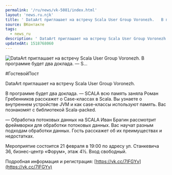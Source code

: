 ```yaml
---
permalink: '/ru/news/vk-5081/index.html'
layout: 'news.ru.njk'
title: ' DataArt приглашает на встречу Scala User Group Voronezh.   В программе будет два доклада.  — S…'
source: ВКонтакте
tags:
  - news_ru
description: ' DataArt приглашает на встречу Scala User Group Voronezh.   В программе будет два доклада.  — S…'
updatedAt: 1518768060
---
```

![ DataArt приглашает на встречу Scala User Group Voronezh.   В программе будет два доклада.  — S…](https://sun9-40.userapi.com/impf/c840024/v840024145/7bedb/YMX9OpghAtU.jpg?size=1200x630&quality=96&proxy=1&sign=842a0227eba98fd02418a036af032fc7&c_uniq_tag=GO2zvzR5kzPnziewIi3yMJbSis5ofyxPq0b_G4wZWsk&type=album)

#ГостевойПост

DataArt приглашает на встречу Scala User Group Voronezh.

В программе будет два доклада.
— SCALA всю память заняла
Роман Гребенников расскажет о Case-классах в Scala. Вы узнаете о внутреннем устройстве JVM и как case-классы используют память. Вас познакомят с библиотекой Scala-packed.

— Обработка потоковых данных на SCALA
Иван Брагин рассмотрит фреймворки для обработки потоковых данных. Вас научат разным подходам обработки данных. Гость расскажет об их преимуществах и недостатках.

Мероприятие состоится 21 февраля в 19:00 по адресу ул. Станкевича 36,
бизнес-центр «Форум», этаж 4½. Вход свободный.

Подробная информация и регистрация: [https://vk.cc/7IFGYv](https://vk.cc/7IFGYv)
